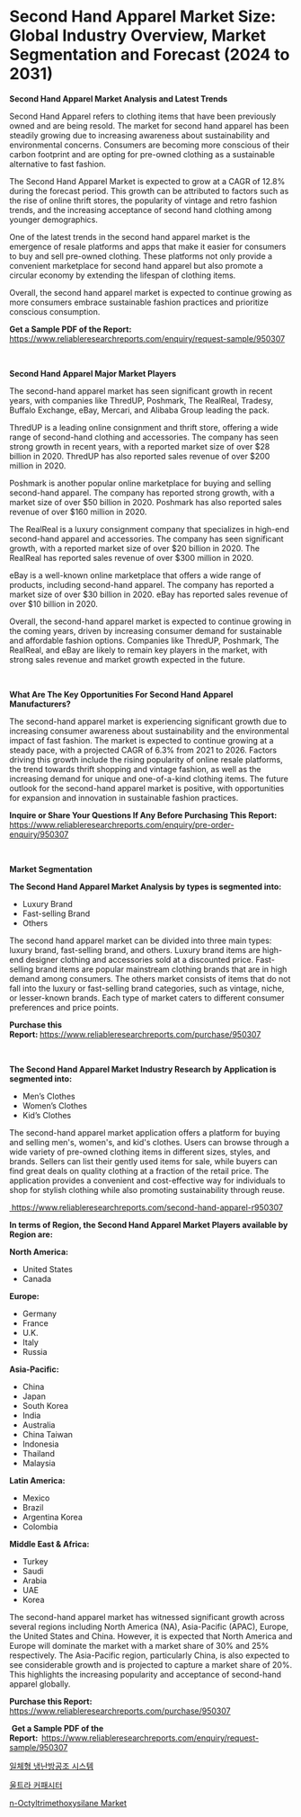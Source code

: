 <p><h1>Second Hand Apparel Market Size: Global Industry Overview, Market Segmentation and Forecast (2024 to 2031)</h1></p><p><strong>Second Hand Apparel Market Analysis and Latest Trends</strong></p>
<p><p>Second Hand Apparel refers to clothing items that have been previously owned and are being resold. The market for second hand apparel has been steadily growing due to increasing awareness about sustainability and environmental concerns. Consumers are becoming more conscious of their carbon footprint and are opting for pre-owned clothing as a sustainable alternative to fast fashion.</p><p>The Second Hand Apparel Market is expected to grow at a CAGR of 12.8% during the forecast period. This growth can be attributed to factors such as the rise of online thrift stores, the popularity of vintage and retro fashion trends, and the increasing acceptance of second hand clothing among younger demographics.</p><p>One of the latest trends in the second hand apparel market is the emergence of resale platforms and apps that make it easier for consumers to buy and sell pre-owned clothing. These platforms not only provide a convenient marketplace for second hand apparel but also promote a circular economy by extending the lifespan of clothing items.</p><p>Overall, the second hand apparel market is expected to continue growing as more consumers embrace sustainable fashion practices and prioritize conscious consumption.</p></p>
<p><strong>Get a Sample PDF of the Report:&nbsp;</strong> <a href="https://www.reliableresearchreports.com/enquiry/request-sample/950307">https://www.reliableresearchreports.com/enquiry/request-sample/950307</a></p>
<p>&nbsp;</p>
<p><strong>Second Hand Apparel Major Market Players</strong></p>
<p><p>The second-hand apparel market has seen significant growth in recent years, with companies like ThredUP, Poshmark, The RealReal, Tradesy, Buffalo Exchange, eBay, Mercari, and Alibaba Group leading the pack. </p><p>ThredUP is a leading online consignment and thrift store, offering a wide range of second-hand clothing and accessories. The company has seen strong growth in recent years, with a reported market size of over $28 billion in 2020. ThredUP has also reported sales revenue of over $200 million in 2020.</p><p>Poshmark is another popular online marketplace for buying and selling second-hand apparel. The company has reported strong growth, with a market size of over $50 billion in 2020. Poshmark has also reported sales revenue of over $160 million in 2020.</p><p>The RealReal is a luxury consignment company that specializes in high-end second-hand apparel and accessories. The company has seen significant growth, with a reported market size of over $20 billion in 2020. The RealReal has reported sales revenue of over $300 million in 2020.</p><p>eBay is a well-known online marketplace that offers a wide range of products, including second-hand apparel. The company has reported a market size of over $30 billion in 2020. eBay has reported sales revenue of over $10 billion in 2020.</p><p>Overall, the second-hand apparel market is expected to continue growing in the coming years, driven by increasing consumer demand for sustainable and affordable fashion options. Companies like ThredUP, Poshmark, The RealReal, and eBay are likely to remain key players in the market, with strong sales revenue and market growth expected in the future.</p></p>
<p>&nbsp;</p>
<p><strong>What Are The Key Opportunities For Second Hand Apparel Manufacturers?</strong></p>
<p><p>The second-hand apparel market is experiencing significant growth due to increasing consumer awareness about sustainability and the environmental impact of fast fashion. The market is expected to continue growing at a steady pace, with a projected CAGR of 6.3% from 2021 to 2026. Factors driving this growth include the rising popularity of online resale platforms, the trend towards thrift shopping and vintage fashion, as well as the increasing demand for unique and one-of-a-kind clothing items. The future outlook for the second-hand apparel market is positive, with opportunities for expansion and innovation in sustainable fashion practices.</p></p>
<p><strong>Inquire or Share Your Questions If Any Before Purchasing This Report:</strong> <a href="https://www.reliableresearchreports.com/enquiry/pre-order-enquiry/950307">https://www.reliableresearchreports.com/enquiry/pre-order-enquiry/950307</a></p>
<p>&nbsp;</p>
<p><strong>Market Segmentation</strong></p>
<p><strong>The Second Hand Apparel Market Analysis by types is segmented into:</strong></p>
<p><ul><li>Luxury Brand</li><li>Fast-selling Brand</li><li>Others</li></ul></p>
<p><p>The second hand apparel market can be divided into three main types: luxury brand, fast-selling brand, and others. Luxury brand items are high-end designer clothing and accessories sold at a discounted price. Fast-selling brand items are popular mainstream clothing brands that are in high demand among consumers. The others market consists of items that do not fall into the luxury or fast-selling brand categories, such as vintage, niche, or lesser-known brands. Each type of market caters to different consumer preferences and price points.</p></p>
<p><strong>Purchase this Report:&nbsp;</strong><a href="https://www.reliableresearchreports.com/purchase/950307">https://www.reliableresearchreports.com/purchase/950307</a></p>
<p>&nbsp;</p>
<p><strong>The Second Hand Apparel Market Industry Research by Application is segmented into:</strong></p>
<p><ul><li>Men’s Clothes</li><li>Women’s Clothes</li><li>Kid’s Clothes</li></ul></p>
<p><p>The second-hand apparel market application offers a platform for buying and selling men's, women's, and kid's clothes. Users can browse through a wide variety of pre-owned clothing items in different sizes, styles, and brands. Sellers can list their gently used items for sale, while buyers can find great deals on quality clothing at a fraction of the retail price. The application provides a convenient and cost-effective way for individuals to shop for stylish clothing while also promoting sustainability through reuse.</p></p>
<p><a href="https://www.reliableresearchreports.com/second-hand-apparel-r950307">&nbsp;https://www.reliableresearchreports.com/second-hand-apparel-r950307</a></p>
<p><strong>In terms of Region, the Second Hand Apparel Market Players available by Region are:</strong></p>
<p>
    <p> <strong> North America: </strong>
        <ul>
            <li>United States</li>
            <li>Canada</li>
        </ul>
        </p> 
    <p> <strong> Europe: </strong>
        <ul>
            <li>Germany</li>
            <li>France</li>
            <li>U.K.</li>
            <li>Italy</li>
            <li>Russia</li>
        </ul>
        </p> 
    <p> <strong> Asia-Pacific: </strong>
        <ul>
            <li>China</li>
            <li>Japan</li>
            <li>South Korea</li>
            <li>India</li>
            <li>Australia</li>
            <li>China Taiwan</li>
            <li>Indonesia</li>
            <li>Thailand</li>
            <li>Malaysia</li>
        </ul>
        </p> 
    <p> <strong> Latin America: </strong>
        <ul>
            <li>Mexico</li>
            <li>Brazil</li>
            <li>Argentina Korea</li>
            <li>Colombia</li>
        </ul>
        </p> 
    <p> <strong> Middle East & Africa: </strong>
        <ul>
            <li>Turkey</li>
            <li>Saudi</li>
            <li>Arabia</li>
            <li>UAE</li>
            <li>Korea</li>
        </ul>
    </p>
    </p>
<p><p>The second-hand apparel market has witnessed significant growth across several regions including North America (NA), Asia-Pacific (APAC), Europe, the United States and China. However, it is expected that North America and Europe will dominate the market with a market share of 30% and 25% respectively. The Asia-Pacific region, particularly China, is also expected to see considerable growth and is projected to capture a market share of 20%. This highlights the increasing popularity and acceptance of second-hand apparel globally.</p></p>
<p><strong>Purchase this Report: </strong><a href="https://www.reliableresearchreports.com/purchase/950307">https://www.reliableresearchreports.com/purchase/950307</a></p>
<p>&nbsp;<strong>Get a Sample PDF of the Report:&nbsp;&nbsp;</strong><a href="https://www.reliableresearchreports.com/enquiry/request-sample/950307">https://www.reliableresearchreports.com/enquiry/request-sample/950307</a></p>
<p><strong></strong></p>
<p><p><a href="https://medium.com/@wardpollich2022/%ED%86%B5%ED%95%A9-hvac-%EC%8B%9C%EC%8A%A4%ED%85%9C-%EC%8B%9C%EC%9E%A5-%EC%9C%A0%ED%98%95-%EC%9D%91%EC%9A%A9-%EB%B0%8F-%EC%A7%80%EB%A6%AC%EC%97%90-%EB%8C%80%ED%95%9C-%ED%8F%AC%EA%B4%84%EC%A0%81-%ED%8F%89%EA%B0%80-f82f5fd462ad">일체형 냉난방공조 시스템</a></p><p><a href="https://medium.com/@carolynurton5656/2024%EB%85%84%EB%B6%80%ED%84%B0-2031%EB%85%84%EA%B9%8C%EC%A7%80%EC%9D%98-%EA%B8%B0%EA%B0%84%EC%97%90-%EB%8C%80%ED%95%9C-%EC%B4%88%EC%BD%98%EB%8D%B4%EC%84%9C-%EC%8B%9C%EC%9E%A5-%EB%B6%84%EC%84%9D-%EB%B0%8F-%EA%B7%9C%EB%AA%A8-%EC%98%88%EC%B8%A1-fd924a03ff0b">울트라 커패시터</a></p><p><a href="https://silk-columnist-571.notion.site/n-Octyltrimethoxysilane-Market-Size-Reveals-the-Best-Marketing-Channels-In-Global-Industry-67234713339e4421ab5cd9321f4b21f4">n-Octyltrimethoxysilane Market</a></p></p>